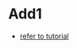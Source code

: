 # Add1
 - [refer to tutorial](https://learnappmaking.com/creating-a-simple-ios-game-with-swift-in-xcode/)
